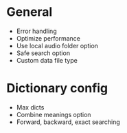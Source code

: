 # General

- Error handling
- Optimize performance
- Use local audio folder option
- Safe search option
- Custom data file type

# Dictionary config

- Max dicts
- Combine meanings option
- Forward, backward, exact searching
